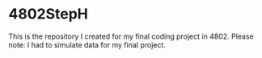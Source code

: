 # 4802StepH
This is the repository I created for my final coding project in 4802. Please note: I had to simulate data for my final project.
